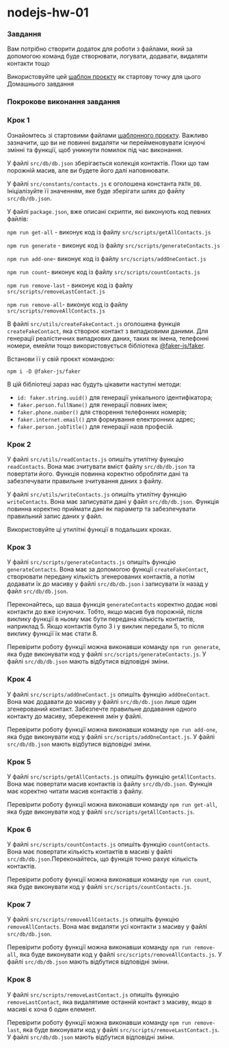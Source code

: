 # nodejs-hw-01

### Завдання

Вам потрібно створити додаток для роботи з файлами, який за допомогою команд буде створювати, логувати, додавати, видаляти контакти тощо

Використовуйте цей [шаблон проєкту](https://github.com/goitacademy/nodejs-hw-01-template) як стартову точку для цього Домашнього завдання

### Покрокове виконання завдання

### Крок 1

Ознайомтесь зі стартовими файлами [шаблонного проєкту](https://github.com/goitacademy/nodejs-hw-01-template). Важливо зазначити, що ви не повинні видаляти чи перейменовувати існуючі змінні та функції, щоб уникнути помилок під час виконання.

У файлі `src/db/db.json` зберігається колекція контактів. Поки що там порожній масив, але ви будете його далі наповнювати.

У файлі `src/constants/contacts.js` є оголошена константа `PATH_DB`. Ініціалізуйте її значенням, яке буде зберігати шлях до файлу `src/db/db.json`.

У файлі `package.json`, вже описані скрипти, які виконують код певних файлів:

`npm run get-all` - виконує код із файлу `src/scripts/getAllContacts.js`

`npm run generate` - виконує код із файлу `src/scripts/generateContacts.js`

`npm run add-one`- виконує код із файлу `src/scripts/addOneContact.js`

`npm run count`- виконує код із файлу `src/scripts/countContacts.js`

`npm run remove-last` - виконує код із файлу `src/scripts/removeLastContact.js`

`npm run remove-all`- виконує код із файлу `src/scripts/removeAllContacts.js`

В файлі `src/utils/createFakeContact.js` оголошена функція `createFakeContact`, яка створює контакт з випадковими даними. Для генерації реалістичних випадкових даних, таких як імена, телефонні номери, емейли тощо використовується бібліотека [@faker-js/faker](https://github.com/faker-js/faker).

Встанови її у свій проєкт командою:

```
npm i -D @faker-js/faker
```

В цій бібліотеці зараз нас будуть цікавити наступні методи:

- `id: faker.string.uuid()` для генерації унікального ідентифікатора;
- `faker.person.fullName()` для генерації повних імен;
- `faker.phone.number()` для створення телефонних номерів;
- `faker.internet.email()` для формування електронних адрес;
- `faker.person.jobTitle()` для генерації назв професій.

### Крок 2

У файлі `src/utils/readContacts.js` опишіть утилітну функцію `readContacts`. Вона має зчитувати вміст файлу `src/db/db.json` та повертати його. Функція повинна коректно обробляти дані та забезпечувати правильне зчитування даних з файлу.

У файлі `src/utils/writeContacts.js` опишіть утилітну функцію `writeContacts`. Вона має записувати дані у файл `src/db/db.json`. Функція повинна коректно приймати дані як параметр та забезпечувати правильний запис даних у файл.

Використовуйте ці утилітні функції в подальших кроках.

### Крок 3

У файлі `src/scripts/generateContacts.js` опишіть функцію `generateContacts`. Вона має за допомогою функції `createFakeContact`, створювати передану кількість згенерованих контактів, а потім додавати їх до масиву у файлі `src/db/db.json` і записувати їх назад у файл `src/db/db.json`.

Переконайтесь, що ваша функція `generateContacts` коректно додає нові контакти до вже існуючих. Тобто, якщо масив був порожній, після виклику функції в ньому має бути передана кількість контактів, наприклад 5. Якщо контактів було 3 і у виклик передали 5, то після виклику функції їх має стати 8.

Перевірити роботу функції можна виконавши команду `npm run generate`, яка буде виконувати код у файлі `src/scripts/generateContacts.js`. У файлі `src/db/db.json` мають відбутися відповідні зміни.

### Крок 4

У файлі `src/scripts/addOneContact.js` опишіть функцію `addOneContact`. Вона має додавати до масиву у файлі `src/db/db.json` лише один згенерований контакт. Забезпечте правильне додавання одного контакту до масиву, збереження змін у файлі.

Перевірити роботу функції можна виконавши команду `npm run add-one`, яка буде виконувати код у файлі `src/scripts/addOneContact.js`. У файлі `src/db/db.json` мають відбутися відповідні зміни.

### Крок 5

У файлі `src/scripts/getAllContacts.js` опишіть функцію `getAllContacts`. Вона має повертати масив контактів із файлу `src/db/db.json`. Функція має коректно читати масив контактів з файлу.

Перевірити роботу функції можна виконавши команду `npm run get-all`, яка буде виконувати код у файлі `src/scripts/getAllContacts.js`.

### Крок 6

У файлі `src/scripts/countContacts.js` опишіть функцію `countContacts`. Вона має повертати кількість контактів в масиві у файлі `src/db/db.json`.Переконайтесь, що функція точно рахує кількість контактів.

Перевірити роботу функції можна виконавши команду `npm run count`, яка буде виконувати код у файлі `src/scripts/countContacts.js`.

### Крок 7

У файлі `src/scripts/removeAllContacts.js` опишіть функцію `removeAllContacts`. Вона має видаляти усі контакти з масиву у файлі `src/db/db.json`.

Перевірити роботу функції можна виконавши команду `npm run remove-all`, яка буде виконувати код у файлі `src/scripts/removeAllContacts.js`. У файлі `src/db/db.json` мають відбутися відповідні зміни.

### Крок 8

У файлі `src/scripts/removeLastContact.js` опишіть функцію `removeLastContact`, яка видалятиме останній контакт з масиву, якщо в масиві є хоча б один елемент.

Перевірити роботу функції можна виконавши команду `npm run remove-last`, яка буде виконувати код у файлі `src/scripts/removeLastContact.js`. У файлі `src/db/db.json` мають відбутися відповідні зміни.
